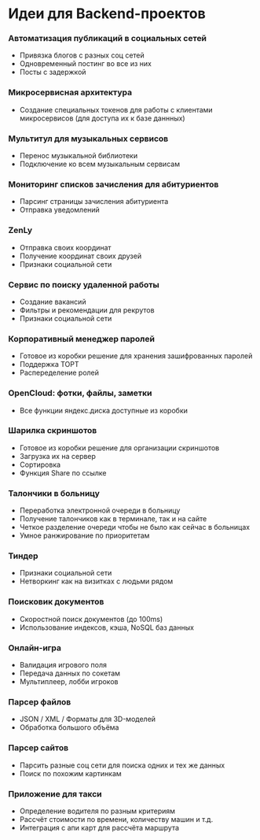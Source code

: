 # Идеи для Backend-проектов

### Автоматизация публикаций в социальных сетей
  *  Привязка блогов с разных соц сетей
  *  Одновременный постинг во все из них
  *  Посты с задержкой

### Микросервисная архитектура
  *  Создание специальных токенов для работы с клиентами микросервисов (для доступа их к базе даннных)

### Мультитул для музыкальных сервисов
  *  Перенос музыкальной библиотеки
  *  Подключение ко всем музыкальным сервисам

### Мониторинг списков зачисления для абитуриентов
  *  Парсинг страницы зачисления абитуриента
  *  Отправка уведомлений

### ZenLy
  *  Отправка своих координат
  *  Получение координат своих друзей
  *  Признаки социальной сети

### Сервис по поиску удаленной работы
  *  Создание вакансий
  *  Фильтры и рекомендации для рекрутов
  *  Признаки социальной сети

### Корпоративный менеджер паролей
  *  Готовое из коробки решение для хранения зашифрованных паролей
  *  Поддержка TOPT
  *  Распеределение ролей

### OpenCloud: фотки, файлы, заметки
  *  Все функции яндекс.диска доступные из коробки

### Шарилка скриншотов
  *  Готовое из коробки решение для организации скриншотов
  *  Загрузка их на сервер
  *  Сортировка
  *  Функция Share по ссылке

### Талончики в больницу
  *  Переработка электронной очереди в больницу
  *  Получение талончиков как в терминале, так и на сайте
  *  Четкое разделение очереди чтобы не было как сейчас в больницах
  *  Умное ранжирование по приоритетам

### Тиндер
  *  Признаки социальной сети
  *  Нетворкинг как на визитках с людьми рядом

### Поисковик документов
  * Скоростной поиск документов (до 100ms)
  * Использование индексов, кэша, NoSQL баз данных

### Онлайн-игра
  * Валидация игрового поля
  * Передача данных по сокетам
  * Мультиплеер, лобби игроков

### Парсер файлов
   * JSON / XML / Форматы для 3D-моделей
   * Обработка большого объёма

### Парсер сайтов
   * Парсить разные соц сети для поиска одних и тех же данных
   * Поиск по похожим картинкам

### Приложение для такси
   * Определение водителя по разным критериям
   * Рассчёт стоимости по времени, количеству машин и т.д.
   * Интеграция с апи карт для рассчёта маршрута
